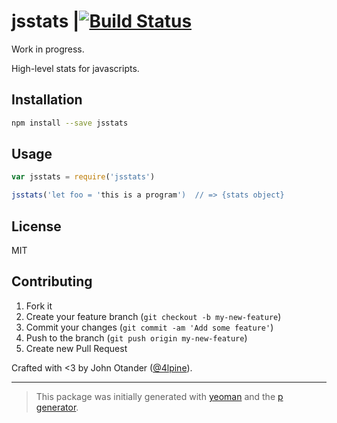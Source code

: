 # jsstats |[![Build Status](https://secure.travis-ci.org/johnotander/jsstats.png?branch=master)](https://travis-ci.org/johnotander/jsstats)

Work in progress.

High-level stats for javascripts.

## Installation

```bash
npm install --save jsstats
```

## Usage

```javascript
var jsstats = require('jsstats')

jsstats('let foo = 'this is a program')  // => {stats object}
```

## License

MIT

## Contributing

1. Fork it
2. Create your feature branch (`git checkout -b my-new-feature`)
3. Commit your changes (`git commit -am 'Add some feature'`)
4. Push to the branch (`git push origin my-new-feature`)
5. Create new Pull Request

Crafted with <3 by John Otander ([@4lpine](https://twitter.com/4lpine)).

***

> This package was initially generated with [yeoman](http://yeoman.io) and the [p generator](https://github.com/johnotander/generator-p.git).
